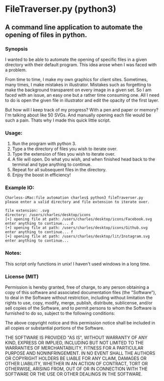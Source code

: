 # FileTraverser.py (python3)
## A command line application to automate the opening of files in python.

### Synopsis
I wanted to be able to automate the opening of specific files in a given directory with their default program. This idea arose when I was faced with a problem.

From time to time, I make my own graphics for client sites. Sometimes, many times, I make mistakes in illustrator. Mistakes such as forgetting to make the background transparent on every image in a given set. So I am faced with an issue, an easy one but a rather time consuming one. All I need to do is open the given file in illustrator and edit the opacity of the first layer.

 But how will I keep track of my progress? With a pen and paper or memory? I'm talking about like 50 SVGs. And manually opening each file would be such a pain. Thats why I made this quick little script.

### Usage:
1. Run the program with python 3.
2. Type a the directory of files you wish to iterate over.
3. Type the extension of files you wish to iterate over.
4. A file will open. Do what you wish, and when finished head back to the terminal and type anything to continue.
5. Repeat for all subsequent files in the directory.
6. Enjoy the boost in efficiency!

### Example IO:
```
Charless-iMac:file automation charles$ python3 fileTraverser.py
please enter a valid directory and file extension to iterate over.

file extension: .svg
directory: /users/charles/desktop/icons
[+] opening file at path: /users/charles/desktop/icons/Facebook.svg
enter anything to continue... d
[+] opening file at path: /users/charles/desktop/icons/Github.svg
enter anything to continue... f
[+] opening file at path: /users/charles/desktop/lit/Instagram.svg
enter anything to continue...
```

### Notes:
This script only functions in unix! I haven't used windows in a long time.

### License (MIT)
Permission is hereby granted, free of charge, to any person obtaining a copy
of this software and associated documentation files (the "Software"), to deal
in the Software without restriction, including without limitation the rights
to use, copy, modify, merge, publish, distribute, sublicense, and/or sell
copies of the Software, and to permit persons to whom the Software is
furnished to do so, subject to the following conditions:

The above copyright notice and this permission notice shall be included in
all copies or substantial portions of the Software.

THE SOFTWARE IS PROVIDED "AS IS", WITHOUT WARRANTY OF ANY KIND, EXPRESS OR
IMPLIED, INCLUDING BUT NOT LIMITED TO THE WARRANTIES OF MERCHANTABILITY,
FITNESS FOR A PARTICULAR PURPOSE AND NONINFRINGEMENT. IN NO EVENT SHALL THE
AUTHORS OR COPYRIGHT HOLDERS BE LIABLE FOR ANY CLAIM, DAMAGES OR OTHER
LIABILITY, WHETHER IN AN ACTION OF CONTRACT, TORT OR OTHERWISE, ARISING FROM,
OUT OF OR IN CONNECTION WITH THE SOFTWARE OR THE USE OR OTHER DEALINGS IN
THE SOFTWARE.
